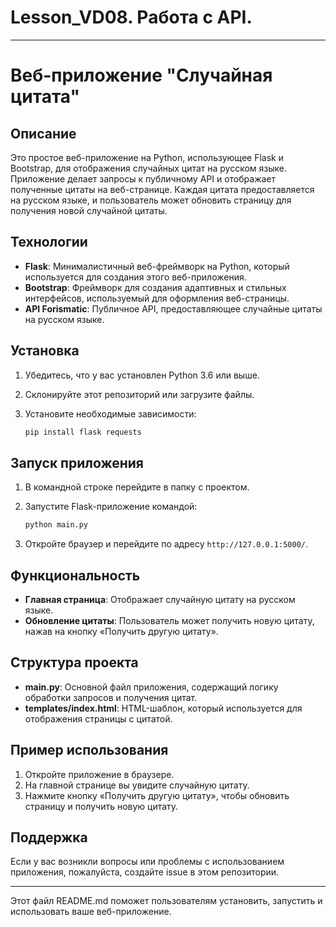 # Lesson_VD08. Работа с API.
 

---

# Веб-приложение "Случайная цитата"

## Описание

Это простое веб-приложение на Python, использующее Flask и Bootstrap, для отображения случайных цитат на русском языке. Приложение делает запросы к публичному API и отображает полученные цитаты на веб-странице. Каждая цитата предоставляется на русском языке, и пользователь может обновить страницу для получения новой случайной цитаты.

## Технологии

- **Flask**: Минималистичный веб-фреймворк на Python, который используется для создания этого веб-приложения.
- **Bootstrap**: Фреймворк для создания адаптивных и стильных интерфейсов, используемый для оформления веб-страницы.
- **API Forismatic**: Публичное API, предоставляющее случайные цитаты на русском языке.

## Установка

1. Убедитесь, что у вас установлен Python 3.6 или выше.
2. Склонируйте этот репозиторий или загрузите файлы.
3. Установите необходимые зависимости:

    ```bash
    pip install flask requests
    ```

## Запуск приложения

1. В командной строке перейдите в папку с проектом.
2. Запустите Flask-приложение командой:

    ```bash
    python main.py
    ```

3. Откройте браузер и перейдите по адресу `http://127.0.0.1:5000/`.

## Функциональность

- **Главная страница**: Отображает случайную цитату на русском языке.
- **Обновление цитаты**: Пользователь может получить новую цитату, нажав на кнопку «Получить другую цитату».

## Структура проекта

- **main.py**: Основной файл приложения, содержащий логику обработки запросов и получения цитат.
- **templates/index.html**: HTML-шаблон, который используется для отображения страницы с цитатой.

## Пример использования

1. Откройте приложение в браузере.
2. На главной странице вы увидите случайную цитату.
3. Нажмите кнопку «Получить другую цитату», чтобы обновить страницу и получить новую цитату.

## Поддержка

Если у вас возникли вопросы или проблемы с использованием приложения, пожалуйста, создайте issue в этом репозитории.

---

Этот файл README.md поможет пользователям установить, запустить и использовать ваше веб-приложение.